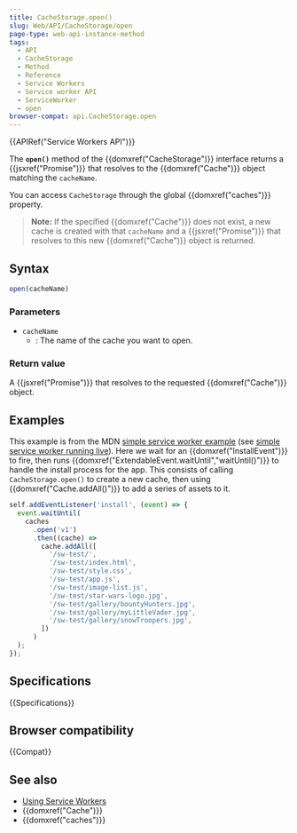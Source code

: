 ```yaml
---
title: CacheStorage.open()
slug: Web/API/CacheStorage/open
page-type: web-api-instance-method
tags:
  - API
  - CacheStorage
  - Method
  - Reference
  - Service Workers
  - Service worker API
  - ServiceWorker
  - open
browser-compat: api.CacheStorage.open
---
```

{{APIRef("Service Workers API")}}

The **`open()`** method of the
{{domxref("CacheStorage")}} interface returns a {{jsxref("Promise")}} that resolves to
the {{domxref("Cache")}} object matching the `cacheName`.

You can access `CacheStorage` through the global
{{domxref("caches")}} property.

> **Note:** If the specified {{domxref("Cache")}} does not exist, a new
> cache is created with that `cacheName` and a {{jsxref("Promise")}} that
> resolves to this new {{domxref("Cache")}} object is returned.

## Syntax

```js
open(cacheName)
```

### Parameters

- `cacheName`
  - : The name of the cache you want to open.

### Return value

A {{jsxref("Promise")}} that resolves to the requested {{domxref("Cache")}} object.

## Examples

This example is from the MDN [simple service worker example](https://github.com/mdn/dom-examples/tree/master/service-worker/simple-service-worker) (see [simple service worker running live](https://mdn.github.io/dom-examples/service-worker/simple-service-worker/)).
Here we wait for an {{domxref("InstallEvent")}} to fire, then runs
{{domxref("ExtendableEvent.waitUntil","waitUntil()")}} to handle the install process for
the app. This consists of calling `CacheStorage.open()` to create a new
cache, then using {{domxref("Cache.addAll()")}} to add a series of assets to it.

```js
self.addEventListener('install', (event) => {
  event.waitUntil(
    caches
      .open('v1')
      .then((cache) =>
        cache.addAll([
          '/sw-test/',
          '/sw-test/index.html',
          '/sw-test/style.css',
          '/sw-test/app.js',
          '/sw-test/image-list.js',
          '/sw-test/star-wars-logo.jpg',
          '/sw-test/gallery/bountyHunters.jpg',
          '/sw-test/gallery/myLittleVader.jpg',
          '/sw-test/gallery/snowTroopers.jpg',
        ])
      )
  );
});
```

## Specifications

{{Specifications}}

## Browser compatibility

{{Compat}}

## See also

- [Using Service Workers](/en-US/docs/Web/API/Service_Worker_API/Using_Service_Workers)
- {{domxref("Cache")}}
- {{domxref("caches")}}

